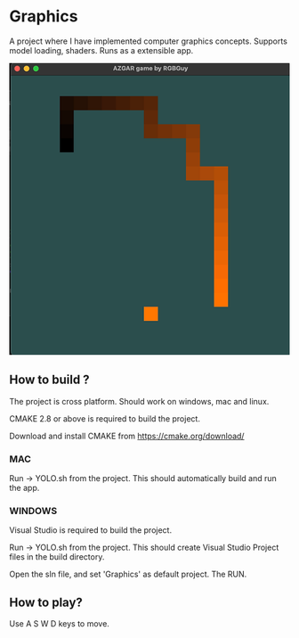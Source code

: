 Graphics
===================

A project where I have implemented computer graphics concepts. Supports model loading, shaders. Runs as a extensible app.

![App Screenshot](https://github.com/rgbguy/Azgar/blob/main/res/images/Azgar.png?raw=true)

How to build ?
-------------------

The project is cross platform. Should work on windows, mac and linux.

CMAKE 2.8 or above is required to build the project.

Download and install CMAKE from https://cmake.org/download/

### MAC

Run -> YOLO.sh from the project. This should automatically build and run the app.

### WINDOWS

Visual Studio is required to build the project.

Run -> YOLO.sh from the project. This should create Visual Studio Project files in the build directory.

Open the sln file, and set 'Graphics' as default project. The RUN.


How to play?
------------------

Use A S W D keys to move.
